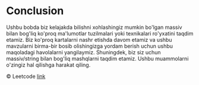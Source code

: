 # Conclusion

Ushbu bobda biz kelajakda bilishni xohlashingiz mumkin bo'lgan massiv bilan bog'liq ko'proq ma'lumotlar tuzilmalari yoki texnikalari ro'yxatini taqdim etamiz. Biz ko'proq kartalarni nashr etishda davom etamiz va ushbu mavzularni birma-bir bosib olishingizga yordam berish uchun ushbu maqoladagi havolalarni yangilaymiz. Shuningdek, biz siz uchun massiv/string bilan bog'liq mashqlarni taqdim etamiz. Ushbu muammolarni o'zingiz hal qilishga harakat qiling.

© Leetcode [link](https://leetcode.com/explore/learn/card/array-and-string/204/conclusion/)